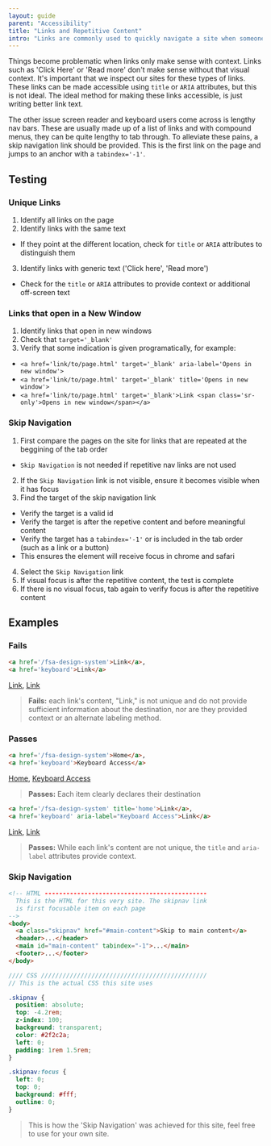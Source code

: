 ```yaml
---
layout: guide
parent: "Accessibility"
title: "Links and Repetitive Content"
intro: "Links are commonly used to quickly navigate a site when someone is using assistive technology. Often, screen reader users won't read through an entire page to find what they are looking for, they simply move from link to link. "
---
```


Things become problematic when links only make sense with context. Links such as 'Click Here' or 'Read more' don't make sense without that visual context. It's important that we inspect our sites for these types of links. These links can be made accessible using ```title``` or ```ARIA``` attributes, but this is not ideal. The ideal method for making these links accessible, is just writing better link text.

The other issue screen reader and keyboard users come across is lengthy nav bars. These are usually made up of a list of links and with compound menus, they can be quite lengthy to tab through. To alleviate these pains, a skip navigation link should be provided. This is the first link on the page and jumps to an anchor with a ```tabindex='-1'```.

## Testing

### Unique Links

1. Identify all links on the page
2. Identify links with the same text
  * If they point at the different location, check for ```title``` or ```ARIA``` attributes to distinguish them
3. Identify links with generic text ('Click here', 'Read more')
  * Check for the ```title``` or ```ARIA``` attributes to provide context or additional off-screen text

### Links that open in a New Window
1. Identify links that open in new windows
2. Check that ```target='_blank'```
3. Verify that some indication is given programatically, for example:
  *  ```<a href='link/to/page.html' target='_blank' aria-label='Opens in new window'>```
  *  ```<a href='link/to/page.html' target='_blank' title='Opens in new window'>```
  *  ```<a href='link/to/page.html' target='_blank'>Link <span class='sr-only'>Opens in new window</span></a>```

### Skip Navigation

1. First compare the pages on the site for links that are repeated at the beggining of the tab order
  * `Skip Navigation` is not needed if repetitive nav links are not used
2. If the `Skip Navigation` link is not visible, ensure it becomes visible when it has focus
3. Find the target of the skip navigation link
  * Verify the target is a valid id
  * Verify the target is after the repetive content and before meaningful content
  * Verify the target has a ```tabindex='-1'``` or is included in the tab order (such as a link or a button)
   * This ensures the element will receive focus in chrome and safari
4. Select the `Skip Navigation` link
5. If visual focus is after the repetitive content, the test is complete
6. If there is no visual focus, tab again to verify focus is after the repetitive content

## Examples

### Fails

```html
<a href='/fsa-design-system'>Link</a>,
<a href='keyboard'>Link</a>
```
<div class="ds-preview">
  <a href='/fsa-design-system'>Link</a>,
  <a href='keyboard'>Link</a>
</div>

> **Fails:** each link's content, "Link," is not unique and do not provide sufficient information about the destination, nor are they provided context or an alternate labeling method.

### Passes

```html
<a href='/fsa-design-system'>Home</a>,
<a href='keyboard'>Keyboard Access</a>
```
<div class="ds-preview">
  <a href='/fsa-design-system'>Home</a>,
  <a href='keyboard'>Keyboard Access</a>
</div>

> **Passes:** Each item clearly declares their destination

```html
<a href='/fsa-design-system' title='home'>Link</a>,
<a href='keyboard' aria-label="Keyboard Access">Link</a>
```
<div class="ds-preview">
  <a href='/fsa-design-system' title='home'>Link</a>,
  <a href='keyboard' aria-label="Keyboard Access">Link</a>
</div>

> **Passes:** While each link's content are not unique, the ```title``` and ```aria-label``` attributes provide context.

### Skip Navigation

```html
<!-- HTML ---------------------------------------------
  This is the HTML for this very site. The skipnav link
  is first focusable item on each page
-->
<body>
  <a class="skipnav" href="#main-content">Skip to main content</a>
  <header>...</header>
  <main id="main-content" tabindex="-1">...</main>
  <footer>...</footer>
</body>
```
```scss
//// CSS //////////////////////////////////////////////
// This is the actual CSS this site uses

.skipnav {
  position: absolute;
  top: -4.2rem;
  z-index: 100;
  background: transparent;
  color: #2f2c2a;
  left: 0;
  padding: 1rem 1.5rem;
}

.skipnav:focus {
  left: 0;
  top: 0;
  background: #fff;
  outline: 0;
}

```

> This is how the 'Skip Navigation' was achieved for this site, feel free to use for your own site.
